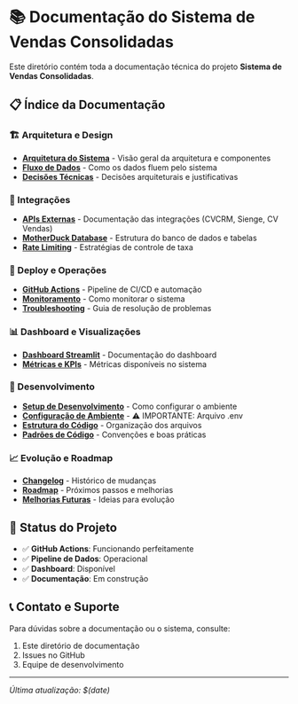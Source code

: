 # 📚 Documentação do Sistema de Vendas Consolidadas

Este diretório contém toda a documentação técnica do projeto **Sistema de Vendas Consolidadas**.

## 📋 Índice da Documentação

### 🏗️ Arquitetura e Design
- [**Arquitetura do Sistema**](./arquitetura.md) - Visão geral da arquitetura e componentes
- [**Fluxo de Dados**](./fluxo-dados.md) - Como os dados fluem pelo sistema
- [**Decisões Técnicas**](./decisoes-tecnicas.md) - Decisões arquiteturais e justificativas

### 🔌 Integrações
- [**APIs Externas**](./apis-externas.md) - Documentação das integrações (CVCRM, Sienge, CV Vendas)
- [**MotherDuck Database**](./motherduck.md) - Estrutura do banco de dados e tabelas
- [**Rate Limiting**](./rate-limiting.md) - Estratégias de controle de taxa

### 🚀 Deploy e Operações
- [**GitHub Actions**](./github-actions.md) - Pipeline de CI/CD e automação
- [**Monitoramento**](./monitoramento.md) - Como monitorar o sistema
- [**Troubleshooting**](./troubleshooting.md) - Guia de resolução de problemas

### 📊 Dashboard e Visualizações
- [**Dashboard Streamlit**](./dashboard.md) - Documentação do dashboard
- [**Métricas e KPIs**](./metricas.md) - Métricas disponíveis no sistema

### 🔧 Desenvolvimento
- [**Setup de Desenvolvimento**](./setup-dev.md) - Como configurar o ambiente
- [**Configuração de Ambiente**](./configuracao-ambiente.md) - ⚠️ IMPORTANTE: Arquivo .env
- [**Estrutura do Código**](./estrutura-codigo.md) - Organização dos arquivos
- [**Padrões de Código**](./padroes-codigo.md) - Convenções e boas práticas

### 📈 Evolução e Roadmap
- [**Changelog**](./changelog.md) - Histórico de mudanças
- [**Roadmap**](./roadmap.md) - Próximos passos e melhorias
- [**Melhorias Futuras**](./melhorias-futuras.md) - Ideias para evolução

## 🎯 Status do Projeto

- ✅ **GitHub Actions**: Funcionando perfeitamente
- ✅ **Pipeline de Dados**: Operacional
- ✅ **Dashboard**: Disponível
- ✅ **Documentação**: Em construção

## 📞 Contato e Suporte

Para dúvidas sobre a documentação ou o sistema, consulte:
1. Este diretório de documentação
2. Issues no GitHub
3. Equipe de desenvolvimento

---
*Última atualização: $(date)*
